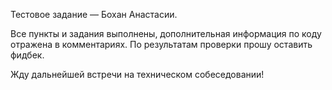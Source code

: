 Тестовое задание — Бохан Анастасии.

Все пункты и задания выполнены, дополнительная информация по коду отражена в комментариях.
По результатам проверки прошу оставить фидбек.

Жду дальнейшей встречи на техническом собеседовании!
